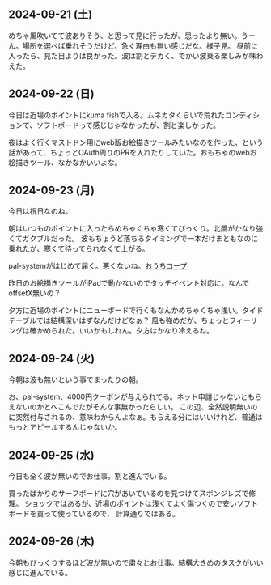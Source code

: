 ## 2024-09-21 (土)

めちゃ風吹いてて波ありそう、と思って見に行ったが、思ったより無い。うーん。場所を選べば乗れそうだけど、急ぐ理由も無い感じだな。様子見。
昼前に入ったら、見た目よりは良かった。波は割とデカく、でかい波乗る楽しみが味わえた。

## 2024-09-22 (日)

今日は近場のポイントにkuma fishで入る。ムネカタくらいで荒れたコンディションで、ソフトボードって感じじゃなかったが、割と楽しかった。

夜はよく行くマストドン用にweb版お絵描きツールみたいなのを作った、という話があって、ちょっとOAuth周りのPRを入れたりしていた。おもちゃのwebお絵描きツール、なかなかいいよな。

## 2024-09-23 (月)

今日は祝日なのね。

朝はいつものポイントに入ったらめちゃくちゃ寒くてびっくり。北風がかなり強くてガクブルだった。
波もちょうど落ちるタイミングで一本だけまともなのに乗れたが、寒くて待ってられなくて上がる。

pal-systemがはじめて届く。悪くないね。[おうちコープ](%E3%81%8A%E3%81%86%E3%81%A1%E3%82%B3%E3%83%BC%E3%83%97)

昨日のお絵描きツールがiPadで動かないのでタッチイベント対応に。なんでoffsetX無いの？

夕方に近場のポイントにニューボードで行くもなんかめちゃくちゃ浅い。タイドテーブルでは結構深いはずなんだけどなぁ？
風も強めだが、ちょっとフィーリングは確かめられた。いいかもしれん。夕方はかなり冷えるね。

## 2024-09-24 (火)

今朝は波も無いという事でまったりの朝。

お、pal-system、4000円クーポンが与えられてる。ネット申請じゃないともらえないのかとへこんでたがそんな事無かったらしい。
この辺、全然説明無いのに突然付与されるの、意味わからんよなぁ。もらえる分にはいいけれど、普通はもっとアピールするんじゃないか。

## 2024-09-25 (水)

今日も全く波が無いのでお仕事。割と進んでいる。

買ったばかりのサーフボードに穴があいているのを見つけてスポンジレズで修理。
ショックではあるが、近場のポイントは浅くてよく傷つくので安いソフトボードを買って使っているので、
計算通りではある。

## 2024-09-26 (木)

今朝もびっくりするほど波が無いので粛々とお仕事。結構大きめのタスクがいい感じに進んでいる。